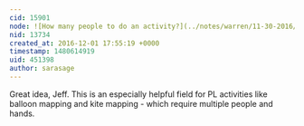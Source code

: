 ```yaml
---
cid: 15901
node: ![How many people to do an activity?](../notes/warren/11-30-2016/how-many-people-to-do-an-activity)
nid: 13734
created_at: 2016-12-01 17:55:19 +0000
timestamp: 1480614919
uid: 451398
author: sarasage
---
```


Great idea, Jeff. This is an especially helpful field for PL activities like balloon mapping and kite mapping - which require multiple people and hands.